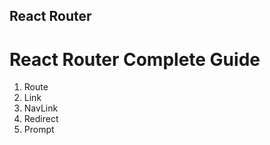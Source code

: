 ## React Router

# React Router Complete Guide 
  1. Route <br>
  2. Link <br>
  3. NavLink <br>
  4. Redirect <br>
  5. Prompt 

